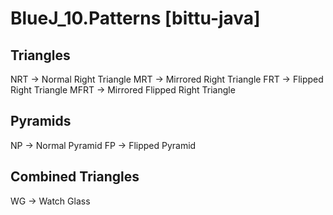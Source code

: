 # BlueJ_10.Patterns [bittu-java]
## Triangles
NRT  -> Normal Right Triangle
MRT  -> Mirrored Right Triangle
FRT  -> Flipped Right Triangle
MFRT -> Mirrored Flipped Right Triangle
## Pyramids
NP   -> Normal Pyramid
FP   -> Flipped Pyramid
## Combined Triangles
WG   -> Watch Glass
